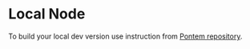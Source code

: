 # Local Node

To build your local dev version use instruction from [Pontem repository](https://github.com/pontem-network/pontem#substrate-move-vm).
